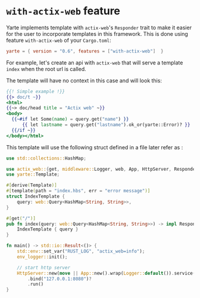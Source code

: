 # `with-actix-web` feature


Yarte implements template with `actix-web`'s `Responder` trait to make it easier for the user to incorporate templates
in this framework. This is done using feature `with-actix-web` of your `Cargo.toml`:

```toml
yarte = { version = "0.6", features = ["with-actix-web"]  }
```

For example, let's create an api with `actix-web` that will serve a template `index` when the root url is called.

The template will have no context in this case and will look this:

```handlebars
{{! Simple example !}}
{{> doc/t ~}}
<html>
{{~> doc/head title = "Actix web" ~}}
<body>
  {{~#if let Some(name) = query.get("name") }}
      {{ let lastname = query.get("lastname").ok_or(yarte::Error)? }}
  {{/if ~}}
</body></html>

```

This template will use the following struct defined in a file later refer as :

```rust
use std::collections::HashMap;

use actix_web::{get, middleware::Logger, web, App, HttpServer, Responder};
use yarte::Template;

#[derive(Template)]
#[template(path = "index.hbs", err = "error message")]
struct IndexTemplate {
    query: web::Query<HashMap<String, String>>,
}

#[get("/")]
pub fn index(query: web::Query<HashMap<String, String>>) -> impl Responder {
    IndexTemplate { query }
}

fn main() -> std::io::Result<()> {
    std::env::set_var("RUST_LOG", "actix_web=info");
    env_logger::init();

    // start http server
    HttpServer::new(move || App::new().wrap(Logger::default()).service(index))
        .bind("127.0.0.1:8080")?
        .run()
}
```

